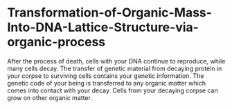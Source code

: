 # Transformation-of-Organic-Mass-Into-DNA-Lattice-Structure-via-organic-process
After the process of death, cells with your DNA continue to reproduce, while many cells decay. The transfer of genetic material from decaying protein in your corpse to surviving cells contains your genetic information. The genetic code of your being is transferred to any organic matter which comes into contact with your decay. Cells from your decaying corpse can grow on other organic matter.
